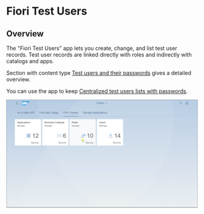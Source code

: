 # Fiori Test Users

## Overview

The "Fiori Test Users" app lets you create, change, and list test user records. Test user records are linked directly with roles and indirectly with catalogs and apps.

Section with content type [Test users and their passwords](../tracked/SPS03/testusers.md) gives a detailed overview.

You can use the app to keep [Centralized test users lists with passwords](../usecases/posts/test-users.md).

[![](res/tu2.gif)](res/tu2.gif)
